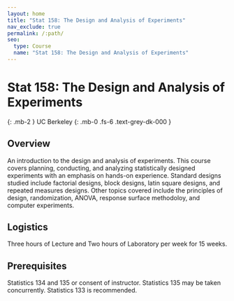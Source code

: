 ```yaml
---
layout: home
title: "Stat 158: The Design and Analysis of Experiments"
nav_exclude: true
permalink: /:path/
seo:
  type: Course
  name: "Stat 158: The Design and Analysis of Experiments"
---
```


# Stat 158: The Design and Analysis of Experiments
{: .mb-2 }
UC Berkeley
{: .mb-0 .fs-6 .text-grey-dk-000 }




## Overview

An introduction to the design and analysis of experiments. This course covers planning, conducting, and analyzing statistically designed experiments with an emphasis on hands-on experience. Standard designs studied include factorial designs, block designs, latin square designs, and repeated measures designs. Other topics covered include the principles of design, randomization, ANOVA, response surface methodoloy, and computer experiments. 

## Logistics

Three hours of Lecture and  Two hours of Laboratory per week for 15 weeks.

## Prerequisites

Statistics 134 and 135 or consent of instructor. Statistics 135 may be taken concurrently. Statistics 133 is recommended. 
